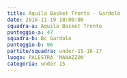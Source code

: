 ```yaml
---
title: Aquila Basket Trento - Gardolo
date: 2016-11-19 18:00:00
squadra-a: Aquila Basket Trento
punteggio-a: 47
squadra-b: Bc Gardolo
punteggio-b: 96
partite/squadra: under-15-16-17
luogo: PALESTRA 'MANAZZON'
categoria: under 15
---
```

